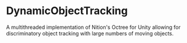# DynamicObjectTracking
A multithreaded implementation of Nition's Octree for Unity allowing for discriminatory object tracking with large numbers of moving objects.
